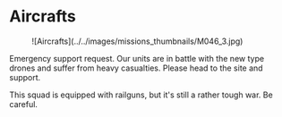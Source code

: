 # Aircrafts

<figure markdown>
  ![Aircrafts](../../images/missions_thumbnails/M046_3.jpg)
</figure>

Emergency support request. Our units are in battle with the new type drones and suffer from heavy casualties. Please head to the site and support.

This squad is equipped with railguns, but it's still a rather tough war. Be careful.
